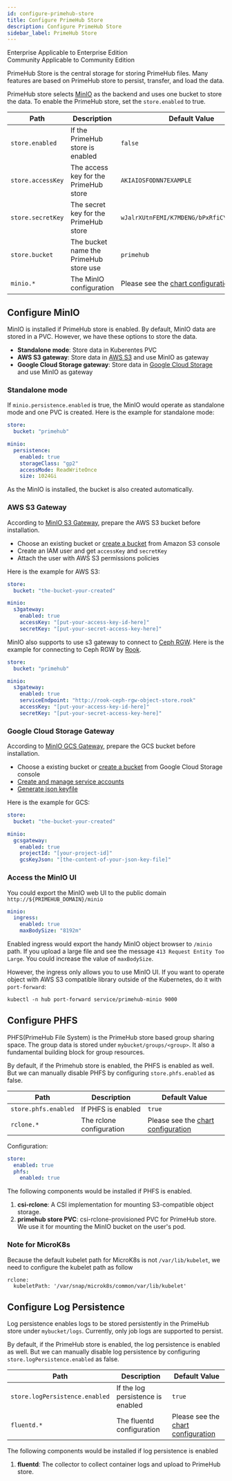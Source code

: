 ```yaml
---
id: configure-primehub-store
title: Configure PrimeHub Store
description: Configure PrimeHub Store
sidebar_label: PrimeHub Store
---
```


<div class="label-sect">
  <div class="ee-only tooltip">Enterprise
    <span class="tooltiptext">Applicable to Enterprise Edition</span>
  </div>
  <div class="ce-only tooltip">Community
    <span class="tooltiptext">Applicable to Community Edition</span>
  </div>
</div>

PrimeHub Store is the central storage for storing PrimeHub files. Many features are based on PrimeHub store to persist, transfer, and load the data.

PrimeHub store selects [MinIO](https://docs.min.io/) as the backend and uses one bucket to store the data. To enable the PrimeHub store, set the `store.enabled` to true.

Path | Description | Default Value
--- | ----- | -----------------------
`store.enabled` | If the PrimeHub store is enabled | `false`
`store.accessKey` | The access key for the PrimeHub store | `AKIAIOSFODNN7EXAMPLE`
`store.secretKey` | The secret key for the PrimeHub store | `wJalrXUtnFEMI/K7MDENG/bPxRfiCYEXAMPLEKEY`
`store.bucket` | The bucket name the PrimeHub store use | `primehub`
`minio.*` | The MinIO configuration | Please see the [chart configuration](../references/primehub_chart)

## Configure MinIO

MinIO is installed if PrimeHub store is enabled. By default, MinIO data are stored in a PVC. However, we have these options to store the data.

* **Standalone mode**: Store data in Kuberentes PVC
* **AWS S3 gateway**: Store data in [AWS S3](https://aws.amazon.com/s3/) and use MinIO as gateway
* **Google Cloud Storage gateway**: Store data in [Google Cloud Storage](https://cloud.google.com/storage) and use MinIO as gateway

### Standalone mode

If `minio.persistence.enabled` is true, the MinIO would operate as standalone mode and one PVC is created. Here is the example for standalone mode:

```yaml
store:
  bucket: "primehub"

minio:
  persistence:
    enabled: true
    storageClass: "gp2"
    accessMode: ReadWriteOnce
    size: 1024Gi

```

As the MinIO is installed, the bucket is also created automatically.

### AWS S3 Gateway

According to [MinIO S3 Gateway](https://docs.min.io/docs/minio-gateway-for-s3.html), prepare the AWS S3 bucket before installation.

* Choose an existing bucket or [create a bucket](https://docs.aws.amazon.com/AmazonS3/latest/gsg/CreatingABucket.html) from Amazon S3 console
* Create an IAM user and get `accessKey` and `secretKey`
* Attach the user with AWS S3 permissions policies

Here is the example for AWS S3:

```yaml
store:
  bucket: "the-bucket-your-created"

minio:
  s3gateway:
    enabled: true
    accessKey: "[put-your-access-key-id-here]"
    secretKey: "[put-your-secret-access-key-here]"
```

MinIO also supports to use s3 gateway to connect to [Ceph RGW](https://docs.ceph.com/docs/master/radosgw/). Here is the example for connecting to Ceph RGW by [Rook](https://rook.io/docs/rook/master/ceph-object.html).

```yaml
store:
  bucket: "primehub"

minio:
  s3gateway:
    enabled: true
    serviceEndpoint: "http://rook-ceph-rgw-object-store.rook"
    accessKey: "[put-your-access-key-id-here]"
    secretKey: "[put-your-secret-access-key-here]"
```

### Google Cloud Storage Gateway

According to [MinIO GCS Gateway](https://docs.min.io/docs/minio-gateway-for-gcs.html), prepare the GCS bucket before installation.

* Choose a existing bucket or [create a bucket](https://cloud.google.com/storage/docs/quickstart-console) from Google Cloud Storage console
* [Create and manage service accounts](https://cloud.google.com/iam/docs/creating-managing-service-accounts)
* [Generate json keyfile](https://cloud.google.com/iam/docs/creating-managing-service-account-keys)

Here is the example for GCS:

```yaml
store:
  bucket: "the-bucket-your-created"

minio:
  gcsgateway:
    enabled: true
    projectId: "[your-project-id]"
    gcsKeyJson: "[the-content-of-your-json-key-file]"
```

### Access the MinIO UI

You could export the MinIO web UI to the public domain `http://${PRIMEHUB_DOMAIN}/minio`

```yaml
minio:
  ingress:
    enabled: true
    maxBodySize: "8192m"
```

Enabled ingress would export the handy MinIO object browser to `/minio` path. If you upload a large file and see the message `413 Request Entity Too Large`. You could increase the value of `maxBodySize`.

However, the ingress only allows you to use MinIO UI. If you want to operate object with AWS S3 compatible library outside of the Kubernetes, do it with `port-forward`:

```
kubectl -n hub port-forward service/primehub-minio 9000
```

## Configure PHFS

PHFS(PrimeHub File System) is the PrimeHub store based group sharing space. The group data is stored under `mybucket/groups/<group>`. It also a fundamental building block for group resources.

By default, if the Primehub store is enabled, the PHFS is enabled as well. But we can manually disable PHFS by configuring `store.phfs.enabled` as false.

Path | Description | Default Value
--- | ----- | -----------------------
`store.phfs.enabled` | If PHFS is enabled | `true`
`rclone.*` | The rclone configuration | Please see the [chart configuration](../references/primehub_chart)


Configuration:

```yaml
store:
  enabled: true
  phfs:
    enabled: true
```

The following components would be installed if PHFS is enabled.

1. **csi-rclone**: A CSI implementation for mounting S3-compatible object storage.
1. **primehub store PVC**: csi-rclone-provisioned PVC for PrimeHub store. We use it for mounting the MinIO bucket on the user's pod.

### Note for MicroK8s

Because the default kubelet path for MicroK8s is not `/var/lib/kubelet`, we need to configure the kubelet path as follow

```
rclone:
  kubeletPath: '/var/snap/microk8s/common/var/lib/kubelet'
```

## Configure Log Persistence

Log persistence enables logs to be stored persistently in the PrimeHub store under `mybucket/logs`. Currently, only job logs are supported to persist.

By default, if the PrimeHub store is enabled, the log persistence is enabled as well. But we can manually disable log persistence by configuring `store.logPersistence.enabled` as false.

Path | Description | Default Value
--- | ----- | -----------------------
`store.logPersistence.enabled` | If the log persistence is enabled | `true`
`fluentd.*` | The fluentd configuration | Please see the [chart configuration](../references/primehub_chart)

The following components would be installed if log persistence is enabled

1. **fluentd**: The collector to collect container logs and upload to PrimeHub store.
